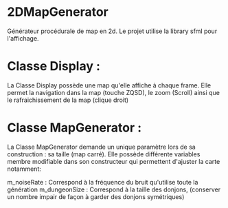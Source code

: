 # 2DMapGenerator

Générateur procédurale de map en 2d.
Le projet utilise la library sfml pour l'affichage.



# Classe Display :

La Classe Display possède une map qu'elle affiche à chaque frame. 
Elle permet la navigation dans la map (touche ZQSD), le zoom (Scroll) ainsi que le rafraichissement de la map (clique droit)


# Classe MapGenerator :

La Classe MapGenerator demande un unique paramètre lors de sa construction : sa taille (map carré).
Elle possède différente variables membre modifiable dans son constructeur qui permettent d'ajuster la carte notamment:

m_noiseRate : Correspond à la fréquence du bruit qu'utilise toute la génération
m_dungeonSize : Correspond à la taille des donjons, (conserver un nombre impair de façon à garder des donjons symétriques)
